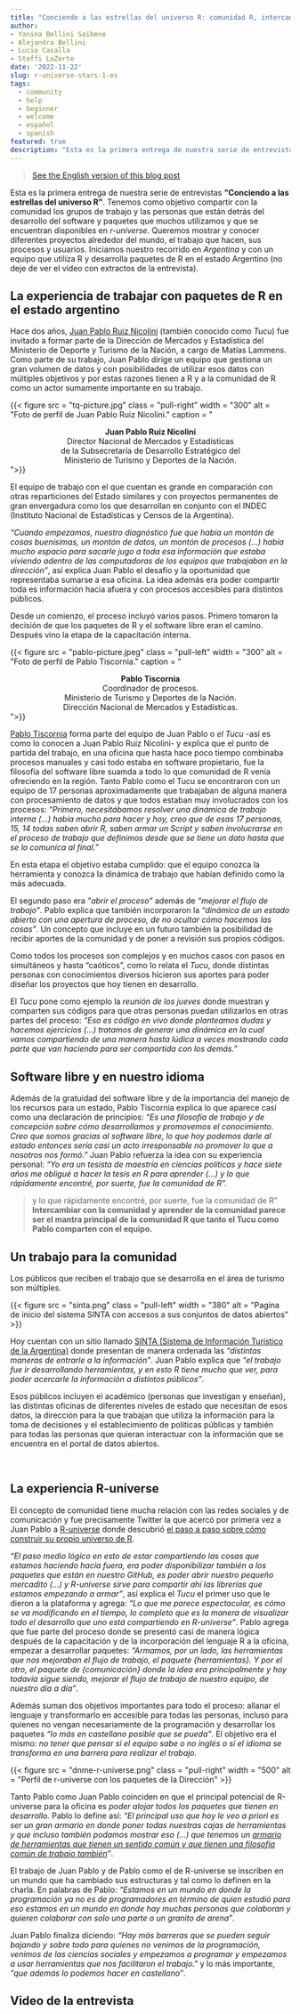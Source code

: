 ```yaml
---
title: "Conciendo a las estrellas del universo R: comunidad R, intercambiar y aprender"
author: 
- Yanina Bellini Saibene
- Alejandra Bellini 
- Lucio Casalla 
- Steffi LaZerte
date: '2022-11-22'
slug: r-universe-stars-1-es
tags:
  - community
  - help
  - beginner
  - welcome
  - español
  - spanish
featured: true
description: "Esta es la primera entrega de nuestra serie de entrevistas __\"Conciendo a las estrellas del universo R\"__. Iniciamos nuestro recorrido en _Argentina_ y con un equipo que utiliza R y desarrolla paquetes de R en el estado Argentino." 
---
```


> [See the English version of this blog post](/blog/2022/11/22/r-universe-stars-1-en/)

Esta es la primera entrega de nuestra serie de entrevistas __"Conciendo a las estrellas del universo R"__. Tenemos como objetivo compartir con la comunidad los grupos de trabajo y las personas que están detrás del desarrollo del software y paquetes que muchos utilizamos y que se encuentran disponibles en _r-universe_.  Queremos mostrar y conocer diferentes proyectos alrededor del mundo, el trabajo que hacen, sus procesos y usuarios. Iniciamos nuestro recorrido en _Argentina_ y con un equipo que utiliza R y desarrolla paquetes de R en el estado Argentino (no deje de ver el vídeo con extractos de la entrevista).

## La experiencia de trabajar con paquetes de R en el estado argentino

Hace dos años, [Juan Pablo Ruiz Nicolini](https://twitter.com/TuQmano) (también conocido como _Tucu_) fue invitado a formar parte de la Dirección de Mercados y Estadística del Ministerio de Deporte y Turismo de la Nación, a cargo de Matías Lammens. Como parte de su trabajo, Juan Pablo dirige un equipo que gestiona un gran volumen de datos y con posibilidades de utilizar esos datos con múltiples objetivos y por estas razones tienen a R y a la comunidad de R como un actor sumamente importante en su trabajo.

{{< figure src = "tq-picture.jpg" class = "pull-right" width = "300" alt = "Foto de perfil de Juan Pablo Ruiz Nicolini." caption = "<center><strong>Juan Pablo Ruiz Nicolini</strong><br>Director Nacional de Mercados y Estadísticas <br>de la Subsecretaría de Desarrollo Estratégico del <br>Ministerio de Turismo y Deportes de la Nación.</center>">}}

El equipo de trabajo con el que cuentan es grande en comparación con otras reparticiones del Estado similares y con proyectos permanentes de gran envergadura como los que desarrollan en conjunto con el INDEC (Instituto Nacional de Estadísticas y Censos de la Argentina).

_“Cuando empezamos, nuestro diagnóstico fue que había un montón de cosas buenísimas, un montón de datos, un montón de procesos (...) había mucho espacio para sacarle jugo a toda esa información que estaba viviendo adentro de las computadoras de los equipos que trabajaban en la dirección”_, así explica Juan Pablo el desafío y la oportunidad que representaba sumarse a esa oficina. 
La idea además era poder compartir toda es información hacia afuera y con procesos accesibles para distintos públicos.


Desde un comienzo, el proceso incluyó varios pasos. Primero tomaron la decisión de que los paquetes de R y el software libre eran el camino. Después vino la etapa de la capacitación interna. 

{{< figure src = "pablo-picture.jpeg" class = "pull-left" width = "300" alt = "Foto de perfil de Pablo Tiscornia." caption = "<center><strong>Pablo Tiscornia</strong><br>Coordinador de procesos.<br>Ministerio de Turismo y Deportes de la Nación. <br>Dirección Nacional de Mercados y Estadísticas.</center>">}}


[Pablo Tiscornia](https://twitter.com/pabblo_h) forma parte del equipo de Juan Pablo o _el Tucu_ -así es como lo conocen a Juan Pablo Ruiz Nicolini-  y explica que el punto de partida del trabajo, en una oficina que hasta hace poco tiempo combinaba procesos manuales y casi todo estaba en software propietario, fue la filosofía del software libre suamda a todo lo que comunidad de R venía ofreciendo en la región. Tanto Pablo como el Tucu se encontraron con un equipo de 17 personas aproximadamente que trabajaban de alguna manera con procesamiento de datos y que todos estaban muy involucrados con los procesos: _“Primero, necesitábamos resolver una dinámica de trabajo interna (...) había mucho para hacer y hoy, creo que de esas 17 personas, 15, 14 todas saben abrir R, saben armar un Script y saben involucrarse en el proceso de trabajo que definimos desde que se tiene un dato hasta que se lo comunica al final.”_

En esta etapa el objetivo estaba cumplido: que el equipo conozca la herramienta y conozca la dinámica de trabajo que habían definido como la más adecuada.

El segundo paso era _"abrir el proceso”_ además de _“mejorar el flujo de trabajo”_. Pablo explica que también incorporaron la _“dinámica de un estado abierto con una apertura de proceso,  de no ocultar cómo hacemos las cosas”_. Un concepto que incluye en un futuro también la posibilidad de recibir aportes de la comunidad y de poner a revisión sus propios códigos. 

Como todos los procesos son complejos y en muchos casos con pasos en simultáneos y hasta “caóticos”, como lo relata el _Tucu_, donde distintas personas con conocimientos diversos hicieron sus aportes para poder diseñar los proyectos que hoy tienen en desarrollo.

El _Tucu_ pone como ejemplo la _reunión de los jueves_ donde muestran y comparten sus códigos para que otras personas puedan utilizarlos en otras partes del proceso: _“Eso es código en vivo donde planteamos dudas y hacemos ejercicios (...) tratamos de generar una dinámica en la cual vamos compartiendo de una manera hasta lúdica a veces mostrando cada parte que van haciendo para ser compartida con los demás.”_

## Software libre y en nuestro idioma

Además de la gratuidad del software libre y de la importancia del manejo de los recursos para un estado, Pablo Tiscornia explica lo que aparece casi como una declaración de principios: _“Es una filosofía de trabajo y de concepción sobre cómo desarrollamos y promovemos el conocimiento. Creo que somos gracias al software libre, lo que hoy podemos darle al estado entonces sería casi un acto irresponsable no promover lo que a nosotros nos formó.”_
Juan Pablo refuerza la idea con su experiencia personal: _“Yo era un tesista de maestría en ciencias políticas y hace siete años me obligué a hacer la tesis en R para aprender (...) y lo que rápidamente encontré, por suerte, fue la comunidad de R”._

> y lo que rápidamente encontré, por suerte, fue la comunidad de R”
__Intercambiar con la comunidad y aprender de la comunidad parece ser el mantra principal de la comunidad R que tanto el Tucu como Pablo comparten con el equipo.__


## Un trabajo para la comunidad

Los públicos que reciben el trabajo que se desarrolla en el área de turismo son múltiples. 

{{< figure src = "sinta.png" class = "pull-left" width = "380" alt = "Pagina de inicio del sistema SINTA con accesos a sus conjuntos de datos abiertos" >}}


Hoy cuentan con un sitio llamado [SINTA (Sistema de Información Turístico de la Argentina)](https://www.yvera.tur.ar/sinta/) donde presentan de manera ordenada las _“distintas maneras de entrarle a la información”_. Juan Pablo explica que _“el trabajo fue ir desarrollando herramientas, y en esto R tiene mucho que ver, para poder acercarle la información a distintos públicos”_. 

Esos públicos incluyen el académico (personas que investigan y enseñan), las distintas oficinas de diferentes niveles de estado que necesitan de esos datos, la dirección para la que trabajan que utiliza la información para la toma de decisiones y el establecimiento de políticas públicas y también para todas las personas que quieran interactuar con la información que se encuentra en el portal de datos abiertos.


</br>


## La experiencia R-universe

El concepto de comunidad tiene mucha relación con las redes sociales y de comunicación y fue precisamente Twitter la que acercó por primera vez a Juan Pablo a [R-universe](https://r-universe.dev/search/) donde descubrió [el paso a paso sobre cómo construir su propio universo de R](/blog/2021/09/21/creando-tu-r-universe/).

_“El paso medio lógico en esto de estar compartiendo las cosas que estamos haciendo hacia fuera, era poder disponibilizar también a los paquetes que están en nuestro GitHub, es poder abrir nuestro pequeño mercadito (...) y R-universe sirve para compartir ahí las librerías que estamos empezando a armar”_, así explica el _Tucu_ el primer uso que le dieron a la plataforma y agrega: _“Lo que me parece espectacular, es cómo se va modificando en el tiempo, lo completo que es la manera de visualizar todo el desarrollo que uno está compartiendo en R-universe”_.
Pablo agrega que fue parte del proceso donde se presentó casi de manera lógica después de la capacitación y de la incorporación del lenguaje R a la oficina, empezar a desarrollar paquetes: _“Armamos, por un lado, las herramientas que nos mejoraban el flujo de trabajo, el paquete {herramientas}. Y por el otro, el paquete de {comunicación} donde la idea era principalmente y hoy todavía sigue siendo, mejorar el flujo de trabajo de nuestro equipo, de nuestro día a día”_.

Además suman dos objetivos importantes para todo el proceso: allanar el lenguaje y transformarlo en accesible para todas las personas, incluso para quienes no vengan necesariamente de la programación y desarrollar los paquetes _“lo más en castellano posible que se pueda”_. El objetivo era el mismo: _no tener que pensar si el equipo sabe o no inglés o si el idioma se transforma en una barrera para realizar el trabajo._

{{< figure src = "dnme-r-universe.png" class = "pull-right" width = "500" alt = "Perfil de r-universe con los paquetes de la Dirección" >}}


Tanto Pablo como Juan Pablo coinciden en que el principal potencial de R-universe para la oficina es _poder alojar todos los paquetes que tienen en desarrollo._ Pablo lo define así: _“El principal uso que hoy le veo a priori es ser un gran armario en donde poner todas nuestras cajas de herramientas y que incluso también podamos mostrar eso (...) que tenemos un [armario de herramientas que tienen un sentido común y que tienen una filosofía común de trabajo también](https://dnme-minturdep.r-universe.dev/ui#packages)”_.

El trabajo de Juan Pablo y de Pablo como el de R-universe se inscriben en un mundo que ha cambiado sus estructuras y tal como lo definen en la charla. En palabras de Pablo: _“Estamos en un mundo en donde la programación ya no es de programadores en término de quien estudió para eso estamos en un mundo en donde hay muchas personas que colaboran y quieren colaborar con solo una parte o un granito de arena”_.

Juan Pablo finaliza diciendo: _“Hay más barreras que se pueden seguir bajando y sobre todo para quienes no venimos de la programación, venimos de las ciencias sociales y empezamos a programar y empezamos a usar herramientas que nos facilitaron el trabajo."_ y lo más importante, _"que además lo podemos hacer en castellano”_. 

## Video de la entrevista

<div style="position: relative; padding-bottom: 56.25%; height: 0; overflow: hidden;">
  <iframe src="https://player.vimeo.com/video/759138370?h=b3116c79b8" style="position: absolute; top: 0; left: 0; width: 100%; height: 100%; border:0;" title="Entrevista a Juan Pablo y Pablo></iframe>
</div>
